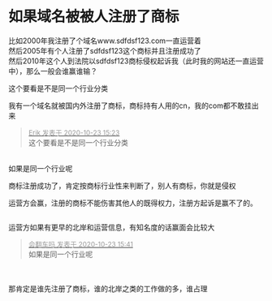 # 如果域名被被人注册了商标


比如2000年我注册了个域名www.sdfdsf123.com一直运营着<br />
然后2005年有个人注册了sdfdsf123这个商标并且注册成功了<br />
然后2010年这个人到法院以sdfdsf123商标侵权起诉我（此时我的网站还一直运营中），那么一般会谁赢谁输？

这个要看是不是同一个行业分类

我有一个域名就被国内外注册了商标，商标持有人用的cn，我的com都不敢挂出来

<div class="quote"><blockquote><font size="2"><a href="https://www.hostloc.com/forum.php?mod=redirect&amp;goto=findpost&amp;pid=9341391&amp;ptid=757624" target="_blank"><font color="#999999">Erik 发表于 2020-10-23 15:23</font></a></font><br />
这个要看是不是同一个行业分类</blockquote></div><br />
如果是同一个行业呢

商标注册成功了，肯定按商标行业性来判断了，别人有商标，你就是侵权

运营方会赢，注册的商标不能伤害其他人的既得权力，注册方起诉是赢不了的。

<img src="static/image/smiley/default/shocked.gif" smilieid="6" border="0" alt="" />

运营方如果有更早的北岸和运营信息，有知名度的话赢面会比较大

<div class="quote"><blockquote><font size="2"><a href="https://www.hostloc.com/forum.php?mod=redirect&amp;goto=findpost&amp;pid=9341488&amp;ptid=757624" target="_blank"><font color="#999999">会翻车吗 发表于 2020-10-23 15:41</font></a></font><br />
如果是同一个行业呢</blockquote></div><br />
<br />
那肯定是谁先注册了商标，谁的北岸之类的工作做的多，谁占理
